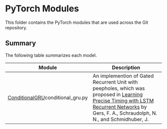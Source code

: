 # PyTorch Modules

This folder contains the PyTorch modules that are used across the Git repository.

## Summary

The following table summarizes each model.

|Module|Description|
|---|---|
|[ConditionalGRU]()conditional_gru.py| An implemention of Gated Recurrent Unit with peepholes, which was proposed in [Learning Precise Timing with LSTM Recurrent Networks](http://www.jmlr.org/papers/volume3/gers02a/gers02a.pdf) by Gers, F. A., Schraudolph, N. N., and Schmidhuber, J.|
